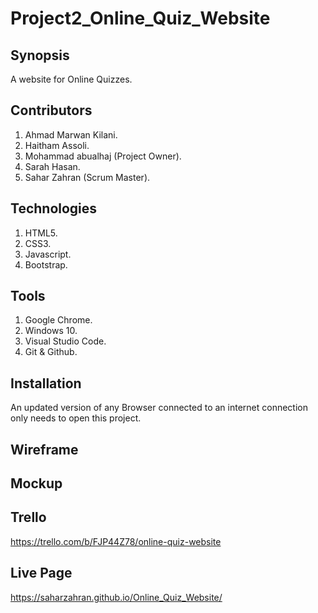 # Project2_Online_Quiz_Website

## Synopsis
A website for Online Quizzes.

## Contributors
1. Ahmad Marwan Kilani.
2. Haitham Assoli.
3. Mohammad abualhaj (Project Owner).
4. Sarah Hasan.
5. Sahar Zahran (Scrum Master).

## Technologies
1. HTML5.
2. CSS3.
3. Javascript.
4. Bootstrap.

## Tools
1. Google Chrome.
2. Windows 10.
3. Visual Studio Code.
4. Git & Github.

## Installation
An updated version of any Browser connected to an internet connection only needs to open this project.

## Wireframe

## Mockup

## Trello
https://trello.com/b/FJP44Z78/online-quiz-website

## Live Page
https://saharzahran.github.io/Online_Quiz_Website/
